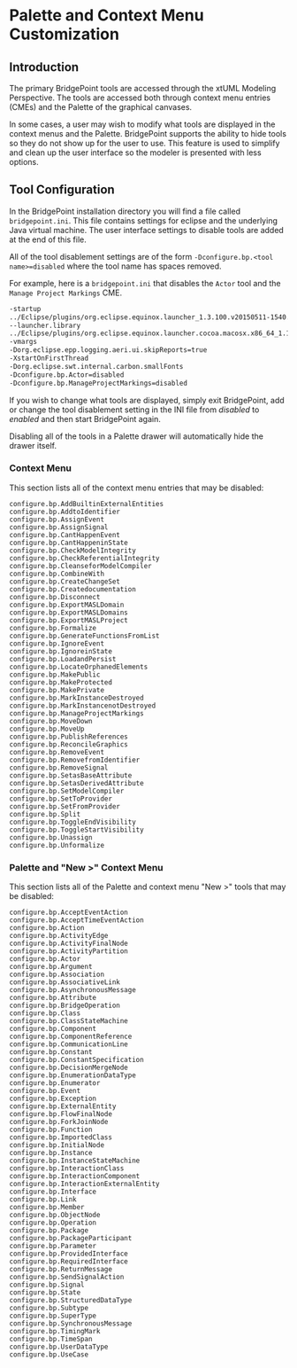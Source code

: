 Palette and Context Menu Customization 
===================

Introduction
------------
The primary BridgePoint tools are accessed through the xtUML Modeling Perspective. The
tools are accessed both through context menu entries (CMEs) and the Palette of the
graphical canvases.  

In some cases, a user may wish to modify what tools are displayed in the context menus
and the Palette.  BridgePoint supports the ability to hide tools so they do not show
up for the user to use.  This feature is used to simplify and clean up the user 
interface so the modeler is presented with less options.  


Tool Configuration
------------
In the BridgePoint installation directory you will find a file called `bridgepoint.ini`. This
file contains settings for eclipse and the underlying Java virtual machine. The user 
interface settings to disable tools are added at the end of this file.  

All of the tool disablement settings are of the form `-Dconfigure.bp.<tool name>=disabled` where the 
tool name has spaces removed.  

For example, here is a `bridgepoint.ini` that disables the `Actor` tool and the
`Manage Project Markings` CME.   

```xml
-startup
../Eclipse/plugins/org.eclipse.equinox.launcher_1.3.100.v20150511-1540.jar
--launcher.library
../Eclipse/plugins/org.eclipse.equinox.launcher.cocoa.macosx.x86_64_1.1.300.v20150602-1417
-vmargs
-Dorg.eclipse.epp.logging.aeri.ui.skipReports=true
-XstartOnFirstThread
-Dorg.eclipse.swt.internal.carbon.smallFonts
-Dconfigure.bp.Actor=disabled
-Dconfigure.bp.ManageProjectMarkings=disabled
```

If you wish to change what tools are displayed, simply exit BridgePoint, add or change the tool
disablement setting in the INI file from *disabled* to *enabled* and then start BridgePoint again.   

Disabling all of the tools in a Palette drawer will automatically hide the drawer itself.  

### Context Menu 
This section lists all of the context menu entries that may be disabled:
```
configure.bp.AddBuiltinExternalEntities
configure.bp.AddtoIdentifier
configure.bp.AssignEvent
configure.bp.AssignSignal
configure.bp.CantHappenEvent
configure.bp.CantHappeninState
configure.bp.CheckModelIntegrity
configure.bp.CheckReferentialIntegrity
configure.bp.CleanseforModelCompiler
configure.bp.CombineWith
configure.bp.CreateChangeSet
configure.bp.Createdocumentation
configure.bp.Disconnect
configure.bp.ExportMASLDomain
configure.bp.ExportMASLDomains
configure.bp.ExportMASLProject
configure.bp.Formalize
configure.bp.GenerateFunctionsFromList
configure.bp.IgnoreEvent
configure.bp.IgnoreinState
configure.bp.LoadandPersist
configure.bp.LocateOrphanedElements
configure.bp.MakePublic
configure.bp.MakeProtected
configure.bp.MakePrivate
configure.bp.MarkInstanceDestroyed
configure.bp.MarkInstancenotDestroyed
configure.bp.ManageProjectMarkings
configure.bp.MoveDown
configure.bp.MoveUp
configure.bp.PublishReferences
configure.bp.ReconcileGraphics
configure.bp.RemoveEvent
configure.bp.RemovefromIdentifier
configure.bp.RemoveSignal
configure.bp.SetasBaseAttribute
configure.bp.SetasDerivedAttribute
configure.bp.SetModelCompiler
configure.bp.SetToProvider
configure.bp.SetFromProvider
configure.bp.Split
configure.bp.ToggleEndVisibility
configure.bp.ToggleStartVisibility
configure.bp.Unassign
configure.bp.Unformalize
```

### Palette and "New >" Context Menu
This section lists all of the Palette and context menu "New >" tools that may be disabled:
```
configure.bp.AcceptEventAction
configure.bp.AcceptTimeEventAction
configure.bp.Action
configure.bp.ActivityEdge
configure.bp.ActivityFinalNode
configure.bp.ActivityPartition
configure.bp.Actor
configure.bp.Argument
configure.bp.Association
configure.bp.AssociativeLink
configure.bp.AsynchronousMessage
configure.bp.Attribute
configure.bp.BridgeOperation
configure.bp.Class
configure.bp.ClassStateMachine
configure.bp.Component
configure.bp.ComponentReference
configure.bp.CommunicationLine
configure.bp.Constant
configure.bp.ConstantSpecification
configure.bp.DecisionMergeNode
configure.bp.EnumerationDataType
configure.bp.Enumerator
configure.bp.Event
configure.bp.Exception
configure.bp.ExternalEntity
configure.bp.FlowFinalNode
configure.bp.ForkJoinNode
configure.bp.Function
configure.bp.ImportedClass
configure.bp.InitialNode
configure.bp.Instance
configure.bp.InstanceStateMachine
configure.bp.InteractionClass
configure.bp.InteractionComponent
configure.bp.InteractionExternalEntity
configure.bp.Interface
configure.bp.Link
configure.bp.Member
configure.bp.ObjectNode
configure.bp.Operation
configure.bp.Package
configure.bp.PackageParticipant
configure.bp.Parameter
configure.bp.ProvidedInterface
configure.bp.RequiredInterface
configure.bp.ReturnMessage
configure.bp.SendSignalAction
configure.bp.Signal
configure.bp.State
configure.bp.StructuredDataType
configure.bp.Subtype
configure.bp.SuperType
configure.bp.SynchronousMessage
configure.bp.TimingMark
configure.bp.TimeSpan
configure.bp.UserDataType
configure.bp.UseCase
```
